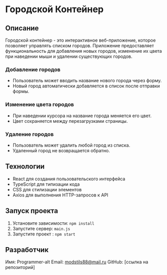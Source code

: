 # Городской Контейнер

## Описание 

Городской контейнер - это интерактивное веб-приложение, которое позволяет управлять списком городов.
Приложение предоставляет функциональность для добавления новых городов, изменение их цвета при наведении мыши и удалении существующих городов.

### Добавление городов

- Пользователь может вводить название нового города через форму.
- Новый город автоматически добавляется в список после отправки формы.

### Изменение цвета городов

- При наведении курсора на название города меняется его цвет.
- Цвет сохраняется между перезагрузками страницы.

### Удаление городов

- Пользователь может удалить любой город из списка.
- Удаленный город не возвращается обратно.

## Технологии

- React для создания пользовательского интерфейса
- TypeScript для типизации кода
- CSS для стилизации элементов
- Axios для выполнения HTTP-запросов к API

## Запуск проекта

1. Установите зависимости: `npm install`
2. Запустите сервер: `main.js`
3. Запустите проект : `npm start`



## Разработчик

Имя: Programmer-alt
Email: modstils88@mail.ru
GitHub: [ссылка на репозиторий]
